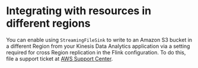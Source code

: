 # Integrating with resources in different regions<a name="troubleshooting-resources-in-different-regions"></a>

You can enable using `StreamingFileSink` to write to an Amazon S3 bucket in a different Region from your Kinesis Data Analytics application via a setting required for cross Region replication in the Flink configuration\. To do this, file a support ticket at [AWS Support Center](https://console.aws.amazon.com/support/home#/)\.